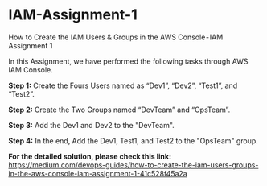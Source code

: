 # IAM-Assignment-1
How to Create the IAM Users &amp; Groups in the AWS Console - IAM Assignment 1

In this Assignment, we have performed the following tasks through AWS IAM Console.

**Step 1:** Create the Fours Users named as “Dev1”, “Dev2”, “Test1”, and “Test2”.

**Step 2:** Create the Two Groups named “DevTeam” and “OpsTeam”.

**Step 3:** Add the Dev1 and Dev2 to the "DevTeam".

**Step 4:** In the end, Add the Dev1, Test1, and Test2 to the "OpsTeam" group. 

**For the detailed solution, please check this link:** https://medium.com/devops-guides/how-to-create-the-iam-users-groups-in-the-aws-console-iam-assignment-1-41c528f45a2a
